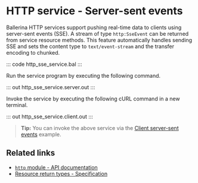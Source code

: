 # HTTP service - Server-sent events

Ballerina HTTP services support pushing real-time data to clients using server-sent events (SSE). A stream of type `http:SseEvent` can be returned from service resource methods. This feature automatically handles sending SSE and sets the content type to `text/event-stream` and the transfer encoding to chunked.

::: code http_sse_service.bal :::

Run the service program by executing the following command.

::: out http_sse_service.server.out :::

Invoke the service by executing the following cURL command in a new terminal.

::: out http_sse_service.client.out :::

>**Tip:** You can invoke the above service via the [Client server-sent events](/learn/by-example/http-sse-client/) example.

## Related links
- [`http` module - API documentation](https://lib.ballerina.io/ballerina/http/latest/)
- [Resource return types - Specification](/spec/http/#235-return-types)
